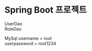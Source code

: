 <h1>Spring Boot 프로젝트</h1>

UserDao</br>
RoleDao

</hr>
</hr>

MySql
username = root
</br>
userpassword = root1234
